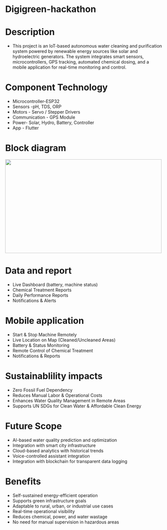 # Digigreen-hackathon

# Description
<ul>
  <li>This project is an IoT-based autonomous water cleaning and purification system powered by renewable energy sources like solar and hydroelectric generators. The system integrates smart sensors, microcontrollers, GPS tracking, automated chemical dosing, and a mobile application for real-time monitoring and control.

</li>
</ul>

# Component	Technology
<ul>
<li>Microcontroller-ESP32</li>
<li>Sensors	-pH, TDS, ORP</li>
<li>Motors	- Servo / Stepper Drivers</li>
<li>Communication	- GPS Module</li>
<li>Power-	Solar, Hydro, Battery, Controller</li>
<li>App -	Flutter </li>

</ul>

# Block diagram
<img src="" width="500" height="300">

# Data and report
<ul>
<li>Live Dashboard (battery, machine status)</li>

<li>Chemical Treatment Reports</li>

<li>Daily Performance Reports</li>

<li>Notifications & Alerts</li>


</ul>

# Mobile application
<ul>
<li>Start & Stop Machine Remotely</li>
<li>Live Location on Map (Cleaned/Uncleaned Areas)</li>
<li>Battery & Status Monitoring</li>
<li>Remote Control of Chemical Treatment</li>
<li>Notifications & Reports</li>
</ul>

# Sustainablility impacts
<ul>
<li> Zero Fossil Fuel Dependency</li>
<li>Reduces Manual Labor & Operational Costs</li>
<li>Enhances Water Quality Management in Remote Areas</li>
<li>Supports UN SDGs for Clean Water & Affordable Clean Energy</li>
</ul>

# Future Scope
<ul>
<li>AI-based water quality prediction and optimization</li>
<li>Integration with smart city infrastructure</li>
<li>Cloud-based analytics with historical trends</li>
<li>Voice-controlled assistant integration</li>
<li>Integration with blockchain for transparent data logging</li>
</ul>

# Benefits
<ul>
<li>Self-sustained energy-efficient operation</li>
<li>Supports green infrastructure goals</li>
<li>Adaptable to rural, urban, or industrial use cases</li>
<li>Real-time operational visibility</li>
<li>Reduces chemical, power, and water wastage</li>
<li>No need for manual supervision in hazardous areas</li>
</ul>



